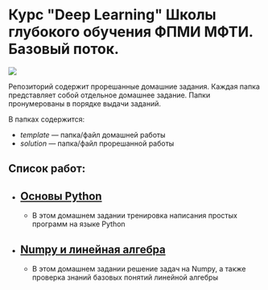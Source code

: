 #  Курс "Deep Learning" Школы глубокого обучения ФПМИ МФТИ. Базовый поток.
![](http://sun9-10.userapi.com/c834304/v834304889/13ab05/L-DB3gaHFG8.jpg)

Репозиторий содержит прорешанные домашние задания. Каждая папка представляет собой отдельное домашнее задание. Папки пронумерованы в порядке выдачи заданий.

В папках содержится:
* *template* — папка/файл домашней работы
* *solution* — папка/файл прорешанной работы 
## Список работ:
- ## [Основы Python](https://github.com/Astraz93/Deep_Learning_MIPT_DLS/tree/main/Deep_Learning_elementary/1.%D0%9E%D1%81%D0%BD%D0%BE%D0%B2%D1%8B%20Python)
  - В этом домашнем задании тренировка написания простых программ на языке Python
- ## [Numpy и линейная алгебра](https://github.com/Astraz93/Deep_Learning_MIPT_DLS/tree/main/Deep_Learning_elementary/2.Numpy%20%D0%B8%20%D0%BB%D0%B8%D0%BD%D0%B5%D0%B9%D0%BD%D0%B0%D1%8F%20%D0%B0%D0%BB%D0%B3%D0%B5%D0%B1%D1%80%D0%B0)
  - В этом домашнем задании решение задач на Numpy, а также проверка знаний базовых понятий линейной алгебры